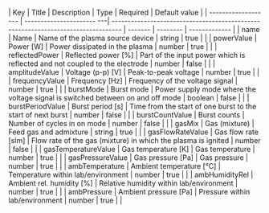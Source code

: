 | Key                 | Title                     | Description                                                                       | Type    | Required | Default value |
| ------------------- | ---------------------- ---| --------------------------------------------------------------------------------- | ------- | -------- | ------------- |
| name                | Name                      | Name of the plasma source device                                                  | string  | true     |               |
| powerValue          | Power [W]                 | Power dissipated in the plasma                                                    | number  | true     |               |
| reflectedPower      | Reflected power  [%]      | Part of the  input power which is reflected and not coupled to the electrode      | number  | false    |               |
| amplitudeValue      | Voltage  (p-p) [V]        | Peak-to-peak voltage                                                              | number  | true     |               |
| frequencyValue      | Frequency  [Hz]           | Frequency of the voltage signal                                                   | number  | true     |               |
| burstMode           | Burst mode                | Power supply  mode where the voltage signal is switched between on and off mode   | boolean | false    |               |
| burstPeriodValue    | Burst period [s]          | Time from the  start of one burst to the start of next burst                      | number  | false    |               |
| burstCountValue     | Burst counts              | Number of cycles  in on mode                                                      | number  | false    |               |
| gasMix              | Gas (mixture)             | Feed gas and admixture                                                            | string  | true     |               |
| gasFlowRateValue    | Gas flow rate  [slm]      | Flow rate of the gas (mixture) in which the plasma is ignited                     | number  | false    |               |
| gasTemperatureValue | Gas temperature  [K]      | Gas temperature                                                                   | number  | true     |               |
| gasPressureValue    | Gas pressure  [Pa]        | Gas pressure                                                                      | number  | true     |               |
| ambTemperature      | Ambient temperature [°C]  | Temperature within lab/environment                                                | number  | true     |               |
| ambHumidityRel      | Ambient rel. humidity [%] | Relative humidity within lab/environment                                          | number  | true     |               |
| ambPressure         | Ambient pressure [Pa]     | Pressure within lab/environment                                                   | number  | true     |               |
